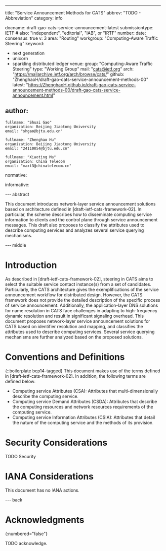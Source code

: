 ---
title: "Service Announcement Methods for CATS"
abbrev: "TODO - Abbreviation"
category: info

docname: draft-gao-cats-service-announcement-latest
submissiontype: IETF  # also: "independent", "editorial", "IAB", or "IRTF"
number:
date:
consensus: true
v: 3
area: "Routing"
workgroup: "Computing-Aware Traffic Steering"
keyword:
 - next generation
 - unicorn
 - sparkling distributed ledger
venue:
  group: "Computing-Aware Traffic Steering"
  type: "Working Group"
  mail: "cats@ietf.org"
  arch: "https://mailarchive.ietf.org/arch/browse/cats/"
  github: "ZhenghaoH/draft-gao-cats-service-announcement-methods-00"
  latest: "https://ZhenghaoH.github.io/draft-gao-cats-service-announcement-methods-00/draft-gao-cats-service-announcement.html"

author:
 -
    
    fullname: "Shuai Gao"
    organization: Beijing Jiaotong University
    email: "shgao@bjtu.edu.cn"
    
    fullname: "Zhenghao Hu"
    organization: Beijing Jiaotong University
    email: "24110054@bjtu.edu.cn"

    fullname: "Xiaoting Ma"
    organization: China Telecom
    email: "maxt3@chinatelecom.cn"

normative:

informative:


--- abstract

This document introduces network-layer service announcement solutions based on architecture defined in [draft-ietf-cats-framework-02]. In particular, the scheme describes how to disseminate computing service information to clients and the control plane through service announcement messages. This draft also proposes to classify the attributes used to describe computing services and analyzes several service querying mechanisms.


--- middle

# Introduction

As described in [draft-ietf-cats-framework-02], steering in CATS aims to select the suitable service contact instance(s) from a set of candidates. Particularly, the CATS architecture gives the exemplifications of the service announcement workflow for distributed design. However, the CATS framework does not provide the detailed description of the specific process of service announcement. Additionally, the application-layer DNS solutions for name resolution in CATS face challenges in adapting to high-frequency dynamic resolution and result in significant signaling overhead.
This document proposes network-layer service announcement solutions for CATS based on identifier resolution and mapping, and classifies the attributes used to describe computing services. Several service querying mechanisms are further analyzed based on the proposed solutions.


# Conventions and Definitions

{::boilerplate bcp14-tagged}
This document makes use of the terms defined in [draft-ietf-cats-framework-02]. In addition, the following terms are defined below:
*  Computing service Attributes (CSA): Attributes that multi-dimensionally describe the computing service.
*  Computing service Demand Attributes (CSDA): Attributes that describe the computing resources and network resources requirements of the computing service.
*  Computing service Information Attributes (CSIA): Attributes that detail the nature of the computing service and the methods of its provision.


# Security Considerations

TODO Security


# IANA Considerations

This document has no IANA actions.


--- back

# Acknowledgments
{:numbered="false"}

TODO acknowledge.
